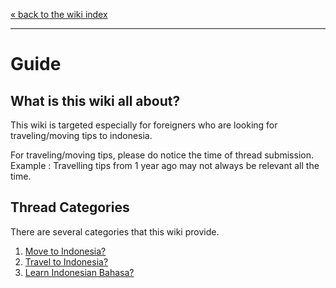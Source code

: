 [« back to the wiki index](https://www.reddit.com/r/indonesia/wiki/index)

---

# **Guide**

## **What is this wiki all about?**

This wiki is targeted especially for foreigners who are looking for traveling/moving tips to indonesia.

For traveling/moving tips, please do notice the time of thread submission. Example : Travelling tips from 1 year ago may not always be relevant all the time.

## **Thread Categories**

There are several categories that this wiki provide.

1. [Move to Indonesia?](https://www.reddit.com/r/indonesia/wiki/guides/moving)
2. [Travel to Indonesia?](https://www.reddit.com/r/indonesia/wiki/guides/travel)
3. [Learn Indonesian Bahasa?](https://www.reddit.com/r/indonesia/wiki/guides/language)